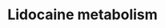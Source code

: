 ---
annotations:
- type: Pathway Ontology
  value: phase I biotransformation pathway via cytochrome P450
- type: Pathway Ontology
  value: lidocaine drug pathway
- type: Pathway Ontology
  value: drug pathway
- type: Pathway Ontology
  value: xenobiotic metabolic pathway
authors:
- Mkutmon
- DeSl
- MaintBot
description: Lidocaine is primarily metabolized by CYP1A2 but minor involvement of
  CYP3A4 is observed too. Lidocaine, also known as xylocaine and lignocaine is a medication
  used to numb tissue in a specific area.
last-edited: 2019-08-16
organisms:
- Bos taurus
redirect_from:
- /index.php/Pathway:WP3254
- /instance/WP3254
schema-jsonld:
- '@context': https://schema.org/
  '@id': https://wikipathways.github.io/pathways/WP3254.html
  '@type': Dataset
  creator:
    '@type': Organization
    name: WikiPathways
  description: Lidocaine is primarily metabolized by CYP1A2 but minor involvement
    of CYP3A4 is observed too. Lidocaine, also known as xylocaine and lignocaine is
    a medication used to numb tissue in a specific area.
  keywords:
  - CYP3A4
  - monoethyl
  - CYP1A2
  - 3-hydroxymonoethyl
  - Lidocaine
  - 4-hydroxy-
  - 3-hydroxylidocaine
  - 2,6-xylidine
  - 2,6-dimethylaniline
  - glycinexylidide
  - 2-amino-3-methylbenzoate
  license: CC0
  name: Lidocaine metabolism
seo: CreativeWork
title: Lidocaine metabolism
wpid: WP3254
---